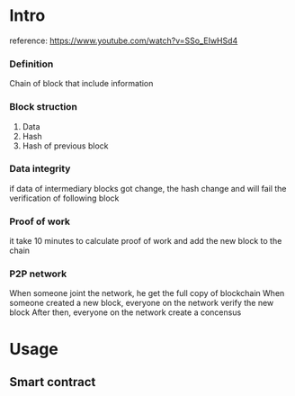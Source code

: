 # Intro

reference: https://www.youtube.com/watch?v=SSo_EIwHSd4

### Definition
Chain of block that include information

### Block struction
1. Data
2. Hash
3. Hash of previous block 

### Data integrity
if data of intermediary blocks got change, the hash change and will fail the verification of following block 

### Proof of work
it take 10 minutes to calculate proof of work and add the new block to the chain 

### P2P network
When someone joint the network, he get the full copy of blockchain
When someone created a new block, everyone on the network verify the new block
After then, everyone on the network create a concensus

# Usage

## Smart contract

